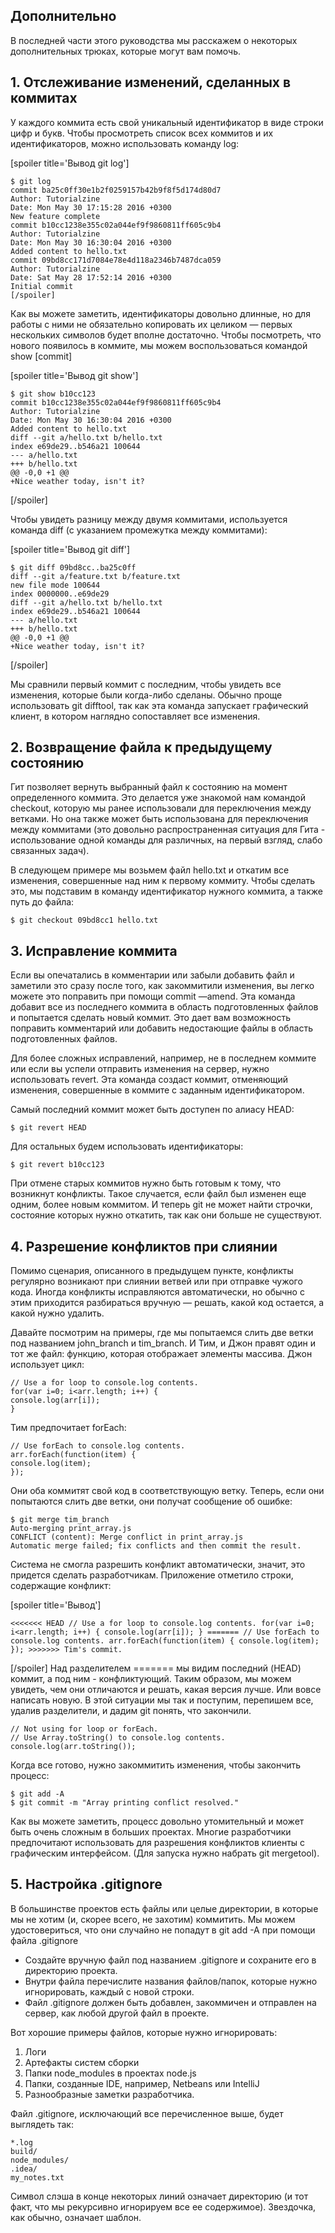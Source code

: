 ## Дополнительно

В последней части этого руководства мы расскажем о некоторых дополнительных трюках, которые могут вам помочь.

## 1. Отслеживание изменений, сделанных в коммитах

У каждого коммита есть свой уникальный идентификатор в виде строки цифр и букв. Чтобы просмотреть список всех коммитов и их идентификаторов, можно использовать команду log:

[spoiler title='Вывод git log']
```
$ git log
commit ba25c0ff30e1b2f0259157b42b9f8f5d174d80d7
Author: Tutorialzine
Date: Mon May 30 17:15:28 2016 +0300
New feature complete
commit b10cc1238e355c02a044ef9f9860811ff605c9b4
Author: Tutorialzine
Date: Mon May 30 16:30:04 2016 +0300
Added content to hello.txt
commit 09bd8cc171d7084e78e4d118a2346b7487dca059
Author: Tutorialzine
Date: Sat May 28 17:52:14 2016 +0300
Initial commit
[/spoiler]
```
Как вы можете заметить, идентификаторы довольно длинные, но для работы с ними не обязательно копировать их целиком — первых нескольких символов будет вполне достаточно. Чтобы посмотреть, что нового появилось в коммите, мы можем воспользоваться командой show [commit]

[spoiler title='Вывод git show']
```
$ git show b10cc123
commit b10cc1238e355c02a044ef9f9860811ff605c9b4
Author: Tutorialzine
Date: Mon May 30 16:30:04 2016 +0300
Added content to hello.txt
diff --git a/hello.txt b/hello.txt
index e69de29..b546a21 100644
--- a/hello.txt
+++ b/hello.txt
@@ -0,0 +1 @@
+Nice weather today, isn't it?
```
[/spoiler]

Чтобы увидеть разницу между двумя коммитами, используется команда diff (с указанием промежутка между коммитами):

[spoiler title='Вывод git diff']
```
$ git diff 09bd8cc..ba25c0ff
diff --git a/feature.txt b/feature.txt
new file mode 100644
index 0000000..e69de29
diff --git a/hello.txt b/hello.txt
index e69de29..b546a21 100644
--- a/hello.txt
+++ b/hello.txt
@@ -0,0 +1 @@
+Nice weather today, isn't it?
```
[/spoiler]

Мы сравнили первый коммит с последним, чтобы увидеть все изменения, которые были когда-либо сделаны. Обычно проще использовать git difftool, так как эта команда запускает графический клиент, в котором наглядно сопоставляет все изменения.

## 2. Возвращение файла к предыдущему состоянию

Гит позволяет вернуть выбранный файл к состоянию на момент определенного коммита. Это делается уже знакомой нам командой checkout, которую мы ранее использовали для переключения между ветками. Но она также может быть использована для переключения между коммитами (это довольно распространенная ситуация для Гита - использование одной команды для различных, на первый взгляд, слабо связанных задач).

В следующем примере мы возьмем файл hello.txt и откатим все изменения, совершенные над ним к первому коммиту. Чтобы сделать это, мы подставим в команду идентификатор нужного коммита, а также путь до файла:
```
$ git checkout 09bd8cc1 hello.txt
```
## 3. Исправление коммита

Если вы опечатались в комментарии или забыли добавить файл и заметили это сразу после того, как закоммитили изменения, вы легко можете это поправить при помощи commit —amend. Эта команда добавит все из последнего коммита в область подготовленных файлов и попытается сделать новый коммит. Это дает вам возможность поправить комментарий или добавить недостающие файлы в область подготовленных файлов.

Для более сложных исправлений, например, не в последнем коммите или если вы успели отправить изменения на сервер, нужно использовать revert. Эта команда создаст коммит, отменяющий изменения, совершенные в коммите с заданным идентификатором.

Самый последний коммит может быть доступен по алиасу HEAD:
```
$ git revert HEAD
```
Для остальных будем использовать идентификаторы:
```
$ git revert b10cc123
```
При отмене старых коммитов нужно быть готовым к тому, что возникнут конфликты. Такое случается, если файл был изменен еще одним, более новым коммитом. И теперь git не может найти строчки, состояние которых нужно откатить, так как они больше не существуют.

## 4. Разрешение конфликтов при слиянии

Помимо сценария, описанного в предыдущем пункте, конфликты регулярно возникают при слиянии ветвей или при отправке чужого кода. Иногда конфликты исправляются автоматически, но обычно с этим приходится разбираться вручную — решать, какой код остается, а какой нужно удалить.

Давайте посмотрим на примеры, где мы попытаемся слить две ветки под названием john_branch и tim_branch. И Тим, и Джон правят один и тот же файл: функцию, которая отображает элементы массива.
Джон использует цикл:
```
// Use a for loop to console.log contents.
for(var i=0; i<arr.length; i++) {
console.log(arr[i]);
}
```
Тим предпочитает forEach:
```
// Use forEach to console.log contents.
arr.forEach(function(item) {
console.log(item);
});
```
Они оба коммитят свой код в соответствующую ветку. Теперь, если они попытаются слить две ветки, они получат сообщение об ошибке:
```
$ git merge tim_branch
Auto-merging print_array.js
CONFLICT (content): Merge conflict in print_array.js
Automatic merge failed; fix conflicts and then commit the result.
```
Система не смогла разрешить конфликт автоматически, значит, это придется сделать разработчикам. Приложение отметило строки, содержащие конфликт:

[spoiler title='Вывод']
```
<<<<<<< HEAD // Use a for loop to console.log contents. for(var i=0; i<arr.length; i++) { console.log(arr[i]); } ======= // Use forEach to console.log contents. arr.forEach(function(item) { console.log(item); }); >>>>>>> Tim's commit.
```
[/spoiler]
Над разделителем ======= мы видим последний (HEAD) коммит, а под ним - конфликтующий. Таким образом, мы можем увидеть, чем они отличаются и решать, какая версия лучше. Или вовсе написать новую. В этой ситуации мы так и поступим, перепишем все, удалив разделители, и дадим git понять, что закончили.
```
// Not using for loop or forEach.
// Use Array.toString() to console.log contents.
console.log(arr.toString());
```
Когда все готово, нужно закоммитить изменения, чтобы закончить процесс:
```
$ git add -A
$ git commit -m "Array printing conflict resolved."
```
Как вы можете заметить, процесс довольно утомительный и может быть очень сложным в больших проектах. Многие разработчики предпочитают использовать для разрешения конфликтов клиенты с графическим интерфейсом. (Для запуска нужно набрать git mergetool).

## 5. Настройка .gitignore

В большинстве проектов есть файлы или целые директории, в которые мы не хотим (и, скорее всего, не захотим) коммитить. Мы можем удостовериться, что они случайно не попадут в git add -A при помощи файла .gitignore

*  Создайте вручную файл под названием .gitignore и сохраните его в директорию проекта.
* Внутри файла перечислите названия файлов/папок, которые нужно игнорировать, каждый с новой строки.
* Файл .gitignore должен быть добавлен, закоммичен и отправлен на сервер, как любой другой файл в проекте.

Вот хорошие примеры файлов, которые нужно игнорировать:

1. Логи
2. Артефакты систем сборки
3. Папки node_modules в проектах node.js
4. Папки, созданные IDE, например, Netbeans или IntelliJ
5. Разнообразные заметки разработчика.

Файл .gitignore, исключающий все перечисленное выше, будет выглядеть так:
```
*.log
build/
node_modules/
.idea/
my_notes.txt
```
Символ слэша в конце некоторых линий означает директорию (и тот факт, что мы рекурсивно игнорируем все ее содержимое). Звездочка, как обычно, означает шаблон.